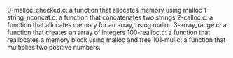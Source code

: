 0-malloc_checked.c: a function that allocates memory using malloc
1-string_nconcat.c: a function that concatenates two strings
2-calloc.c: a function that allocates memory for an array, using malloc
3-array_range.c: a function that creates an array of integers
100-realloc.c: a function that reallocates a memory block using malloc and free
101-mul.c: a function that multiplies two positive numbers.
